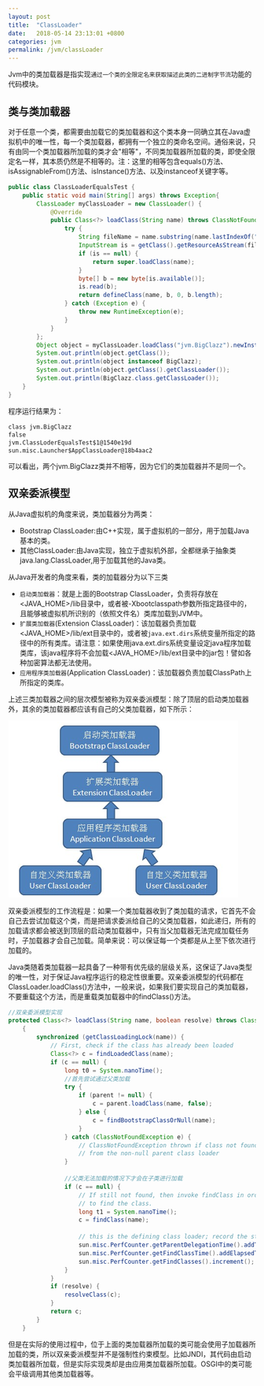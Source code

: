 ```yaml
---
layout: post
title:  "ClassLoader"
date:   2018-05-14 23:13:01 +0800
categories: jvm
permalink: /jvm/classLoader
---
```


Jvm中的类加载器是指实现`通过一个类的全限定名来获取描述此类的二进制字节流`功能的代码模块。

## 类与类加载器
对于任意一个类，都需要由加载它的类加载器和这个类本身一同确立其在Java虚拟机中的唯一性，每一个类加载器，都拥有一个独立的类命名空间。通俗来说，只有由同一个类加载器所加载的类才会"相等"，不同类加载器所加载的类，即使全限定名一样，其本质仍然是不相等的。注：这里的相等包含equals()方法、isAssignableFrom()方法、isInstance()方法、以及instanceof关键字等。
```java
public class ClassLoaderEqualsTest {
    public static void main(String[] args) throws Exception{
        ClassLoader myClassLoader = new ClassLoader() {
            @Override
            public Class<?> loadClass(String name) throws ClassNotFoundException {
                try {
                    String fileName = name.substring(name.lastIndexOf(".") + 1) + ".class";
                    InputStream is = getClass().getResourceAsStream(fileName);
                    if (is == null) {
                        return super.loadClass(name);
                    }
                    byte[] b = new byte[is.available()];
                    is.read(b);
                    return defineClass(name, b, 0, b.length);
                } catch (Exception e) {
                    throw new RuntimeException(e);
                }
            }
        };
        Object object = myClassLoader.loadClass("jvm.BigClazz").newInstance();
        System.out.println(object.getClass());
        System.out.println(object instanceof BigClazz);
        System.out.println(object.getClass().getClassLoader());
        System.out.println(BigClazz.class.getClassLoader());
    }
}
```
程序运行结果为：
```
class jvm.BigClazz
false
jvm.ClassLoderEqualsTest$1@1540e19d
sun.misc.Launcher$AppClassLoader@18b4aac2
```
可以看出，两个jvm.BigClazz类并不相等，因为它们的类加载器并不是同一个。

## 双亲委派模型
从Java虚拟机的角度来说，类加载器分为两类：

* Bootstrap ClassLoader:由C++实现，属于虚拟机的一部分，用于加载Java基本的类。
* 其他ClassLoader:由Java实现，独立于虚拟机外部，全都继承于抽象类java.lang.ClassLoader,用于加载其他的Java类。

从Java开发者的角度来看，类的加载器分为以下三类

* `启动类加载器`：就是上面的Bootstrap ClassLoader，负责将存放在<JAVA_HOME>/lib目录中，或者被-Xbootclasspath参数所指定路径中的，且能够被虚拟机所识别的（依照文件名）类库加载到JVM中。
* `扩展类加载器`(Extension ClassLoader)：该加载器负责加载<JAVA_HOME>/lib/ext目录中的，或者被`java.ext.dirs`系统变量所指定的路径中的所有类库。请注意：如果使用java.ext.dirs系统变量设定java程序加载类库，该java程序将不会加载<JAVA_HOME>/lib/ext目录中的jar包！譬如各种加密算法都无法使用。
* `应用程序类加载器`(Application ClassLoader)：该加载器负责加载ClassPath上所指定的类库。

上述三类加载器之间的层次模型被称为双亲委派模型：除了顶层的启动类加载器外，其余的类加载器都应该有自己的父类加载器，如下所示：

![ParentsDelegationModel.png](../resources/img/ParentsDelegationModel.png)

双亲委派模型的工作流程是：如果一个类加载器收到了类加载的请求，它首先不会自己去尝试加载这个类，而是把请求委派给自己的父类加载器，如此递归，所有的加载请求都会被送到顶层的启动类加载器中，只有当父加载器无法完成加载任务时，子加载器才会自己加载。简单来说：可以保证每一个类都是从上至下依次进行加载的。

Java类随着类加载器一起具备了一种带有优先级的层级关系，这保证了Java类型的唯一性，对于保证Java程序运行的稳定性很重要。双亲委派模型的代码都在ClassLoader.loadClass()方法中，一般来说，如果我们要实现自己的类加载器，不要重载这个方法，而是重载类加载器中的findClass()方法。

```java
//双亲委派模型实现
protected Class<?> loadClass(String name, boolean resolve) throws ClassNotFoundException
    {
        synchronized (getClassLoadingLock(name)) {
            // First, check if the class has already been loaded
            Class<?> c = findLoadedClass(name);
            if (c == null) {
                long t0 = System.nanoTime();
                //首先尝试通过父类加载
                try {
                    if (parent != null) {
                        c = parent.loadClass(name, false);
                    } else {
                        c = findBootstrapClassOrNull(name);
                    }
                } catch (ClassNotFoundException e) {
                    // ClassNotFoundException thrown if class not found
                    // from the non-null parent class loader
                }
                
                //父类无法加载的情况下才会在子类进行加载
                if (c == null) {
                    // If still not found, then invoke findClass in order
                    // to find the class.
                    long t1 = System.nanoTime();
                    c = findClass(name);

                    // this is the defining class loader; record the stats
                    sun.misc.PerfCounter.getParentDelegationTime().addTime(t1 - t0);
                    sun.misc.PerfCounter.getFindClassTime().addElapsedTimeFrom(t1);
                    sun.misc.PerfCounter.getFindClasses().increment();
                }
            }
            if (resolve) {
                resolveClass(c);
            }
            return c;
        }
    }
```

但是在实际的使用过程中，位于上面的类加载器所加载的类可能会使用子加载器所加载的类，所以双亲委派模型并不是强制性约束模型。比如JNDI，其代码由启动类加载器所加载，但是实际实现类却是由应用类加载器所加载。OSGI中的类可能会平级调用其他类加载器等。

